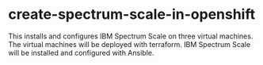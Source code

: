 # create-spectrum-scale-in-openshift
This installs and configures IBM Spectrum Scale on three virtual machines. The virtual machines will be deployed with terraform. IBM Spectrum Scale will be installed and configured with Ansible.
